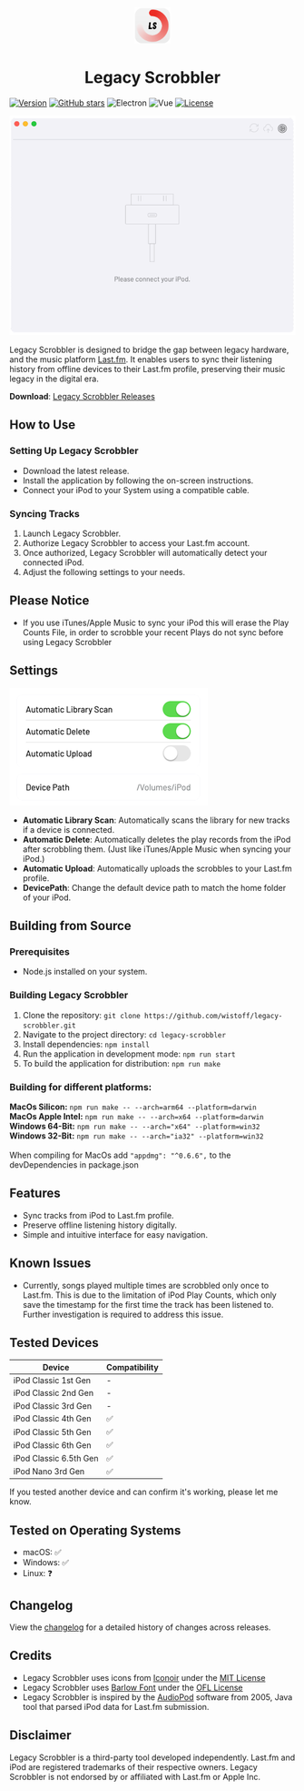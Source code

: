 <div align="center">
  <div>
    <img width="64px" src="/src/renderer/assets/ls-logo.png">
  </div>
  <div>
    <h1>Legacy Scrobbler</h1>
  </div>
</div>

[![Version](https://img.shields.io/badge/version-1.0.0-blue.svg)](https://legacyscrobbler.software)
[![GitHub stars](https://img.shields.io/github/stars/wistoff/legacy-scrobbler.svg)](https://github.com/wistoff/legacy-scrobbler/stargazers)
![Electron](https://img.shields.io/badge/Electron-24.2.0-teal.svg)
![Vue](https://img.shields.io/badge/Vue-3.2.47-green.svg)
[![License](https://img.shields.io/badge/license-GPLv3-lightgray.svg)](https://github.com/wistoff/legacy-scrobbler/blob/main/LICENSE)


![Screencast](/images/screencast.gif)

Legacy Scrobbler is designed to bridge the gap between legacy hardware, and the music platform [Last.fm](last.fm). It enables users to sync their listening history from offline devices to their Last.fm profile, preserving their music legacy in the digital era.

**Download**: [Legacy Scrobbler Releases](https://github.com/wistoff/legacy-scrobbler/releases)

## How to Use

### Setting Up Legacy Scrobbler
- Download the latest release.
- Install the application by following the on-screen instructions.
- Connect your iPod to your System using a compatible cable.

### Syncing Tracks
1. Launch Legacy Scrobbler.
2. Authorize Legacy Scrobbler to access your Last.fm account.
3. Once authorized, Legacy Scrobbler will automatically detect your connected iPod.
4. Adjust the following settings to your needs.

## Please Notice
- If you use iTunes/Apple Music to sync your iPod this will erase the Play Counts File, in order to scrobble your recent Plays do not sync before using Legacy Scrobbler 

## Settings
![Settings](/images/settings.png)
- **Automatic Library Scan**: Automatically scans the library for new tracks if a device is connected.
- **Automatic Delete**: Automatically deletes the play records from the iPod after scrobbling them. (Just like iTunes/Apple Music when syncing your iPod.)
- **Automatic Upload**: Automatically uploads the scrobbles to your Last.fm profile.
- **DevicePath**: Change the default device path to match the home folder of your iPod.

## Building from Source

### Prerequisites
- Node.js installed on your system.

### Building Legacy Scrobbler
1. Clone the repository: `git clone https://github.com/wistoff/legacy-scrobbler.git`
2. Navigate to the project directory: `cd legacy-scrobbler`
3. Install dependencies: `npm install`
4. Run the application in development mode: `npm run start`
5. To build the application for distribution: `npm run make`

### Building for different platforms:

**MacOs Silicon:** ``npm run make -- --arch=arm64 --platform=darwin``<br>
**MacOs Apple Intel:** ``npm run make -- --arch=x64 --platform=darwin``<br>
**Windows 64-Bit:** ``npm run make -- --arch="x64" --platform=win32``<br>
**Windows 32-Bit:** ``npm run make -- --arch="ia32" --platform=win32``<br>
<br>
When compiling for MacOs add ``"appdmg": "^0.6.6",`` to the devDependencies in package.json 

## Features
- Sync tracks from iPod to Last.fm profile.
- Preserve offline listening history digitally.
- Simple and intuitive interface for easy navigation.

## Known Issues
- Currently, songs played multiple times are scrobbled only once to Last.fm. This is due to the limitation of iPod Play Counts, which only save the timestamp for the first time the track has been listened to. Further investigation is required to address this issue.

## Tested Devices

| Device              | Compatibility      |
|---------------------|--------------------|
| iPod Classic 1st Gen| -                 |
| iPod Classic 2nd Gen| -                 |
| iPod Classic 3rd Gen| -                 |
| iPod Classic 4th Gen| ✅                 |
| iPod Classic 5th Gen| ✅                |
| iPod Classic 6th Gen| ✅                 |
| iPod Classic 6.5th Gen| ✅               |
| iPod Nano 3rd Gen| ✅                   |

If you tested another device and can confirm it's working, please let me know. 

## Tested on Operating Systems

- macOS: ✅
- Windows: ✅
- Linux: ❓

## Changelog
View the [changelog](CHANGELOG.md) for a detailed history of changes across releases.

## Credits
- Legacy Scrobbler uses icons from [Iconoir](https://iconoir.com/) under the [MIT License](https://github.com/iconoir-icons/iconoir/blob/main/LICENSE)
- Legacy Scrobbler uses [Barlow Font](https://github.com/jpt/barlow) under the [OFL License](https://github.com/jpt/barlow/blob/master/OFL.txt)
- Legacy Scrobbler is inspired by the [AudioPod](https://web.archive.org/web/20061013214007/http://projects.afterglo.ws/wiki/AudioPodHome) software from 2005, Java tool that parsed iPod data for Last.fm submission.


## Disclaimer
Legacy Scrobbler is a third-party tool developed independently. Last.fm and iPod are registered trademarks of their respective owners. Legacy Scrobbler is not endorsed by or affiliated with Last.fm or Apple Inc.
